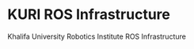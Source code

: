 KURI ROS Infrastructure
=======================

Khalifa University Robotics Institute ROS Infrastructure
